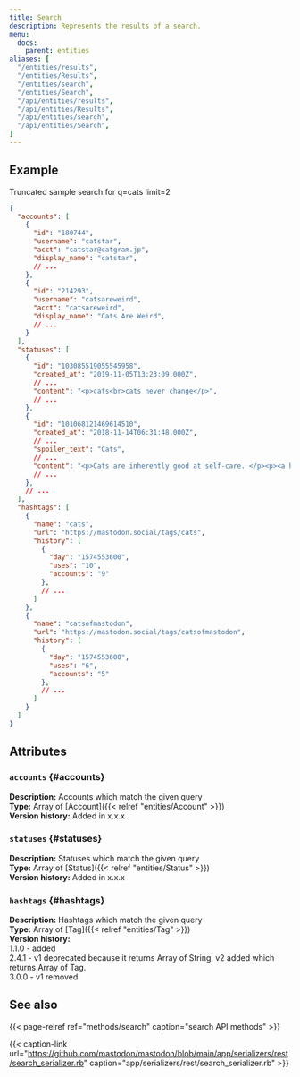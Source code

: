 ```yaml
---
title: Search
description: Represents the results of a search.
menu:
  docs:
    parent: entities
aliases: [
  "/entities/results",
  "/entities/Results",
  "/entities/search",
  "/entities/Search",
  "/api/entities/results",
  "/api/entities/Results",
  "/api/entities/search",
  "/api/entities/Search",
]
---
```


## Example

Truncated sample search for q=cats limit=2

```json
{
  "accounts": [
    {
      "id": "180744",
      "username": "catstar",
      "acct": "catstar@catgram.jp",
      "display_name": "catstar",
      // ...
    },
    {
      "id": "214293",
      "username": "catsareweird",
      "acct": "catsareweird",
      "display_name": "Cats Are Weird",
      // ...
    }
  ],
  "statuses": [
    {
      "id": "103085519055545958",
      "created_at": "2019-11-05T13:23:09.000Z",
      // ...
      "content": "<p>cats<br>cats never change</p>",
      // ...
    },
    {
      "id": "101068121469614510",
      "created_at": "2018-11-14T06:31:48.000Z",
      // ...
      "spoiler_text": "Cats",
      // ...
      "content": "<p>Cats are inherently good at self-care. </p><p><a href=\"https://mspsocial.net/tags/cats\" class=\"mention hashtag\" rel=\"nofollow noopener noreferrer\" target=\"_blank\">#<span>cats</span}</p>",
      // ...
    },
    // ...
  ],
  "hashtags": [
    {
      "name": "cats",
      "url": "https://mastodon.social/tags/cats",
      "history": [
        {
          "day": "1574553600",
          "uses": "10",
          "accounts": "9"
        },
        // ...
      ]
    },
    {
      "name": "catsofmastodon",
      "url": "https://mastodon.social/tags/catsofmastodon",
      "history": [
        {
          "day": "1574553600",
          "uses": "6",
          "accounts": "5"
        },
        // ...
      ]
    }
  ]
}
```

## Attributes

### `accounts` {#accounts}

**Description:** Accounts which match the given query\
**Type:** Array of [Account]({{< relref "entities/Account" >}})\
**Version history:** Added in x.x.x

### `statuses` {#statuses}

**Description:** Statuses which match the given query\
**Type:** Array of [Status]({{< relref "entities/Status" >}})\
**Version history:** Added in x.x.x

### `hashtags` {#hashtags}

**Description:** Hashtags which match the given query\
**Type:** Array of [Tag]({{< relref "entities/Tag" >}})\
**Version history:**\
1.1.0 - added\
2.4.1 - v1 deprecated because it returns Array of String. v2 added which returns Array of Tag.\
3.0.0 - v1 removed

## See also

{{< page-relref ref="methods/search" caption="search API methods" >}}

{{< caption-link url="https://github.com/mastodon/mastodon/blob/main/app/serializers/rest/search_serializer.rb" caption="app/serializers/rest/search_serializer.rb" >}}



